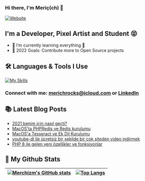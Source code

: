### Hi there, I'm Meriç(ch) 👋 

[![Website](https://img.shields.io/website?label=merchizm.github.io&style=for-the-badge&url=https%3A%2F%2Fcodestackr.com)](https://merchizm.github.io)

## I'm a Developer, Pixel Artist and Student 😝

- 🌱 I’m currently learning everything 🥸
- 🥅 2022 Goals: Contribute more to Open Source projects

## 🛠 Languages & Tools I Use 
[![My Skills](https://skillicons.dev/icons?i=js,php,py,mongodb,mysql,nodejs,ts,vue,vscode,regex,redis,md,jquery,git,html,sass,bots,bash&perline=8)](https://skillicons.dev)

### Connect with me: [merichrocks@icloud.com](mailto:merichrocks@icloud.com) or [LinkedIn](https://www.linkedin.com/in/enes-kayalar-88b3851b6/)

## 📚 Latest Blog Posts
<!-- BLOG-POST-LIST:START -->
- [2021 benim için nasıl geçti?](https://merchizm.github.io/2021-benim-icin-nasil-gecti)
- [MacOS&#39;ta PHPRedis ve Redis kurulumu](https://merchizm.github.io/macos-phpredis-ve-redis-kurulumu)
- [MacOS&#39;a Tesseract ve Ek Dil Kurulumu](https://merchizm.github.io/tesseract-kurulumu-macos)
- [youtube-dl ile ücretsiz bir şekilde bir çok siteden video indirmek](https://merchizm.github.io/youtube-dl-ile-ucretsiz-bir-sekilde-bir-cok-siteden-video-indirmek)
- [PHP 8 ile gelen yeni özellikler ve fonksiyonlar](https://merchizm.github.io/php-sekiz-ile-neler-geldi)
<!-- BLOG-POST-LIST:END -->

## 🗿 My Github Stats
| [![Merchizm's GitHub stats](https://github-readme-stats.vercel.app/api?username=merchizm&icons=true&include_all_commits=true&theme=tokyonight&border_radius=7&hide_border=true)](https://github.com/anuraghazra/github-readme-stats) | [![Top Langs](https://github-readme-stats.vercel.app/api/top-langs/?username=merchizm&layout=compact&theme=tokyonight&border_radius=7&hide_border=true)](https://github.com/anuraghazra/github-readme-stats) |
| ------------- | ------------- |
